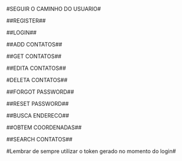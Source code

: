 #SEGUIR O CAMINHO DO USUARIO#


##REGISTER##

##LOGIN##

##ADD CONTATOS##

##GET CONTATOS##

##EDITA CONTATOS##

#DELETA CONTATOS##

##FORGOT PASSWORD##

##RESET PASSWORD##

##BUSCA ENDERECO##

##OBTEM COORDENADAS##

##SEARCH CONTATOS##

#Lembrar de sempre utilizar o token gerado no momento do login#
